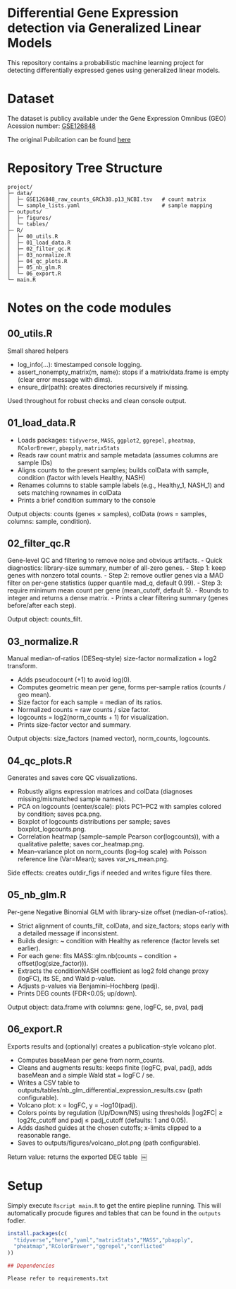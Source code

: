 
# Differential Gene Expression detection via Generalized Linear Models

This repository contains a probabilistic machine learning project for detecting differentially expressed genes using generalized linear models. 

# Dataset 

The dataset is publicy available under the Gene Expression Omnibus (GEO) Acession number: [GSE126848](https://www.ncbi.nlm.nih.gov/geo/query/acc.cgi?acc=GSE126848)

The original Pubilcation can be found [here](https://pubmed.ncbi.nlm.nih.gov/30653341/)

# Repository Tree Structure

```
project/
├─ data/  
│  ├─ GSE126848_raw_counts_GRCh38.p13_NCBI.tsv   # count matrix
│  └─ sample_lists.yaml                          # sample mapping 
├─ outputs/  
│  ├─ figures/  
│  └─ tables/  
├─ R/  
│  ├─ 00_utils.R  
│  ├─ 01_load_data.R  
│  ├─ 02_filter_qc.R  
│  ├─ 03_normalize.R  
│  ├─ 04_qc_plots.R  
│  ├─ 05_nb_glm.R  
│  └─ 06_export.R  
└─ main.R
```

# Notes on the code modules

## 00_utils.R  

Small shared helpers
-	log_info(...): timestamped console logging.
-	assert_nonempty_matrix(m, name): stops if a matrix/data.frame is empty (clear error message with dims).
-	ensure_dir(path): creates directories recursively if missing.

Used throughout for robust checks and clean console output.

## 01_load_data.R  

- Loads packages: ```tidyverse```, ```MASS```, ```ggplot2```, ```ggrepel```, ```pheatmap```, ```RColorBrewer```, ```pbapply```, ```matrixStats```
-	Reads raw count matrix and sample metadata (assumes columns are sample IDs)
-	Aligns counts to the present samples; builds colData with sample, condition (factor with levels Healthy, NASH)
-	Renames columns to stable sample labels (e.g., Healthy_1, NASH_1) and sets matching rownames in colData
-	Prints a brief condition summary to the console

Output objects: counts (genes × samples), colData (rows = samples, columns: sample, condition).

## 02_filter_qc.R  

Gene-level QC and filtering to remove noise and obvious artifacts.
	-	Quick diagnostics: library-size summary, number of all-zero genes.
	-	Step 1: keep genes with nonzero total counts.
	-	Step 2: remove outlier genes via a MAD filter on per-gene statistics (upper quantile mad_q, default 0.99).
	-	Step 3: require minimum mean count per gene (mean_cutoff, default 5).
	-	Rounds to integer and returns a dense matrix.
	-	Prints a clear filtering summary (genes before/after each step).

Output object: counts_filt.

## 03_normalize.R  

Manual median-of-ratios (DESeq-style) size-factor normalization + log2 transform.
-	Adds pseudocount (+1) to avoid log(0).
-	Computes geometric mean per gene, forms per-sample ratios (counts / geo mean).
-	Size factor for each sample = median of its ratios.
-	Normalized counts = raw counts / size factor.
 - logcounts = log2(norm_counts + 1) for visualization.
-	Prints size-factor vector and summary.

Output objects: size_factors (named vector), norm_counts, logcounts.

## 04_qc_plots.R  

Generates and saves core QC visualizations.
- Robustly aligns expression matrices and colData (diagnoses missing/mismatched sample names).
- PCA on logcounts (center/scale): plots PC1–PC2 with samples colored by condition; saves pca.png.
- Boxplot of logcounts distributions per sample; saves boxplot_logcounts.png.
- Correlation heatmap (sample–sample Pearson cor(logcounts)), with a qualitative palette; saves cor_heatmap.png.
- Mean–variance plot on norm_counts (log–log scale) with Poisson reference line (Var=Mean); saves var_vs_mean.png.

Side effects: creates outdir_figs if needed and writes figure files there.


## 05_nb_glm.R  

Per-gene Negative Binomial GLM with library-size offset (median-of-ratios).
-	Strict alignment of counts_filt, colData, and size_factors; stops early with a detailed message if inconsistent.
-	Builds design: ~ condition with Healthy as reference (factor levels set earlier).
-	For each gene: fits MASS::glm.nb(counts ~ condition + offset(log(size_factor))).
-	Extracts the conditionNASH coefficient as log2 fold change proxy (logFC), its SE, and Wald p-value.
-	Adjusts p-values via Benjamini–Hochberg (padj).
-	Prints DEG counts (FDR<0.05; up/down).

Output object: data.frame with columns: gene, logFC, se, pval, padj 

## 06_export.R  

Exports results and (optionally) creates a publication-style volcano plot.
-	Computes baseMean per gene from norm_counts.
-	Cleans and augments results: keeps finite (logFC, pval, padj), adds baseMean and a simple Wald stat = logFC / se.
-	Writes a CSV table to outputs/tables/nb_glm_differential_expression_results.csv (path configurable).
-	Volcano plot: x = logFC, y = -log10(padj).
-	Colors points by regulation (Up/Down/NS) using thresholds |log2FC| ≥ log2fc_cutoff and padj ≤ padj_cutoff (defaults: 1 and 0.05).
-	Adds dashed guides at the chosen cutoffs; x-limits clipped to a reasonable range.
-	Saves to outputs/figures/volcano_plot.png (path configurable).

Return value: returns the exported DEG table  ￼


# Setup

Simply execute ```Rscript main.R``` to get the entire piepline running. This will automatically procude figures and tables that can be found in the ```outputs``` fodler. 

```r
install.packages(c(
  "tidyverse","here","yaml","matrixStats","MASS","pbapply",
  "pheatmap","RColorBrewer","ggrepel","conflicted"
))

## Dependencies 

Please refer to requirements.txt



